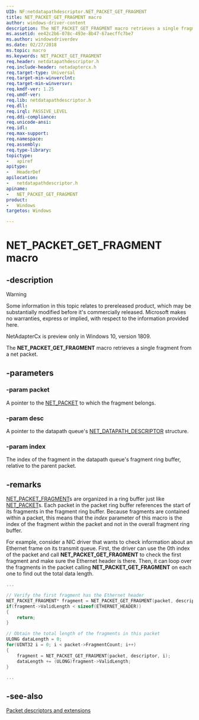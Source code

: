```yaml
---
UID: NF:netdatapathdescriptor.NET_PACKET_GET_FRAGMENT
title: NET_PACKET_GET_FRAGMENT macro
author: windows-driver-content
description: The NET_PACKET_GET_FRAGMENT macro retrieves a single fragment from a net packet.
ms.assetid: ee42c2b6-078c-493e-8b47-67aecffc7be7
ms.author: windowsdriverdev
ms.date: 02/27/2018
ms.topic: macro
ms.keywords: NET_PACKET_GET_FRAGMENT
req.header: netdatapathdescriptor.h
req.include-header: netadaptercx.h
req.target-type: Universal
req.target-min-winverclnt:
req.target-min-winversvr:
req.kmdf-ver: 1.25
req.umdf-ver:
req.lib: netdatapathdescriptor.h
req.dll:
req.irql: PASSIVE_LEVEL
req.ddi-compliance:
req.unicode-ansi:
req.idl:
req.max-support:
req.namespace:
req.assembly:
req.type-library: 
topictype: 
-	apiref
apitype: 
-	HeaderDef
apilocation: 
-	netdatapathdescriptor.h
apiname: 
-	NET_PACKET_GET_FRAGMENT
product:
-	Windows
targetos: Windows

---
```


# NET_PACKET_GET_FRAGMENT macro


## -description
> [!WARNING]
> Some information in this topic relates to prereleased product, which may be substantially modified before it's commercially released. Microsoft makes no warranties, express or implied, with respect to the information provided here.
>
> NetAdapterCx is preview only in Windows 10, version 1809.

The **NET_PACKET_GET_FRAGMENT** macro retrieves a single fragment from a net packet.

## -parameters

### -param packet
A pointer to the [NET_PACKET](../netpacket/ns-netpacket-_net_packet.md) to which the fragment belongs.

### -param desc
A pointer to the datapath queue's [NET_DATAPATH_DESCRIPTOR](ns-netdatapathdescriptor-_net_datapath_descriptor.md) structure.

### -param index
The index of the fragment in the datapath queue's fragment ring buffer, relative to the parent packet.

## -remarks
[NET_PACKET_FRAGMENT](../netpacket/ns-netpacket-_net_packet_fragment.md)s are organized in a ring buffer just like [NET_PACKET](../netpacket/ns-netpacket-_net_packet.md)s. Each packet in the packet ring buffer references the start of its fragments in the fragment ring buffer. Because fragments are contained within a packet, this means that the *index* parameter of this macro is the index of the fragment *within* the packet and not in the overall fragment ring buffer. 

For example, consider a NIC driver that wants to check information about an Ethernet frame on its transmit queue. First, the driver can use the 0th index of the packet and call **NET_PACKET_GET_FRAGMENT** to check the first fragment and make sure the Ethernet header is there. Then, it can loop over the fragments in the packet calling **NET_PACKET_GET_FRAGMENT** on each one to find out the total data length.

```C++
...

// Verify the first fragment has the Ethernet header
NET_PACKET_FRAGMENT* fragment = NET_PACKET_GET_FRAGMENT(packet, descriptor, 0);
if(fragment->ValidLength < sizeof(ETHERNET_HEADER))
{
    return;
}

// Obtain the total length of the fragments in this packet
ULONG dataLength = 0;
for(UINT32 i = 0; i < packet->FragmentCount; i++)
{
    fragment = NET_PACKET_GET_FRAGMENT(packet, descriptor, i);
    dataLength += (ULONG)fragment->ValidLength;
}

...

```



## -see-also

[Packet descriptors and extensions](https://docs.microsoft.com/windows-hardware/drivers/netcx/packet-descriptors-and-extensions)